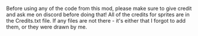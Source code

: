 Before using any of the code from this mod, please make sure to give credit and ask me on discord before doing that!
All of the credits for sprites are in the Credits.txt file.
If any files are not there - it's either that I forgot to add them, or they were drawn by me.
